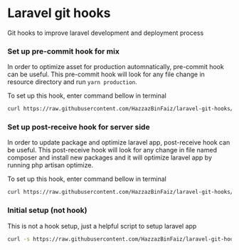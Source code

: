 # Laravel git hooks
Git hooks to improve laravel development and deployment process


### Set up pre-commit hook for mix
In order to optimize asset for production automnatically, pre-commit hook can be useful.
This pre-commit hook will look for any file change in resource directory and run `yarn production`.

To set up this hook, enter command bellow in terminal

```sh
curl https://raw.githubusercontent.com/HazzazBinFaiz/laravel-git-hooks/main/pre-commit > .git/hooks/pre-commit
```

### Set up post-receive hook for server side
In order to update package and optimize laravel app, post-receive hook can be useful.
This post-receive hook will look for any change in file named composer and install new packages
and it will optimize laravel app by running php artisan optimize.

To set up this hook, enter command bellow in terminal

```sh
curl https://raw.githubusercontent.com/HazzazBinFaiz/laravel-git-hooks/main/post-receive > .git/hooks/post-receive
```

### Initial setup (not hook)
This is not a hook setup, just a helpful script to setup laravel app

```sh
curl -s https://raw.githubusercontent.com/HazzazBinFaiz/laravel-git-hooks/main/initial_setup.sh > tmp.sh && bash tmp.sh && rm tmp.sh
```
